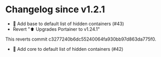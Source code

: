 # Changelog since v1.2.1
- 🔨 Add base to default list of hidden containers (#43) 
- Revert "⬆ Upgrades Portainer to v1.24.1"

This reverts commit c3277240b6dc55240064fa930bb97d863da775f0. 
- 🔨 Add core to default list of hidden containers (#42) 
